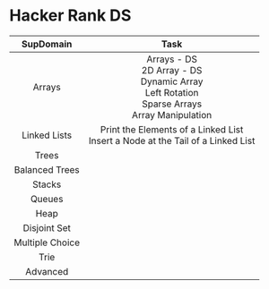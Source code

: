 # Hacker Rank DS

| **SupDomain** |                                                 **Task**                                                 |
| :-----------------: | :-------------------------------------------------------------------------------------------------------------: |
|       Arrays       | Arrays - DS<br />2D Array - DS<br />Dynamic Array<br />Left Rotation<br />Sparse Arrays<br />Array Manipulation |
|    Linked Lists    |               Print the Elements of a Linked List<br />Insert a Node at the Tail of a Linked List               |
|        Trees        |                                                                                                                |
|   Balanced Trees   |                                                                                                                |
|       Stacks       |                                                                                                                |
|       Queues       |                                                                                                                |
|        Heap        |                                                                                                                |
|    Disjoint Set    |                                                                                                                |
|   Multiple Choice   |                                                                                                                |
|        Trie        |                                                                                                                |
|      Advanced      |                                                                                                                |
